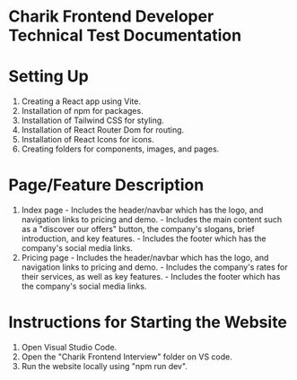 # Charik Frontend Developer Technical Test Documentation

# Setting Up
  1. Creating a React app using Vite.
  2. Installation of npm for packages.
  3. Installation of Tailwind CSS for styling.
  4. Installation of React Router Dom for routing.
  5. Installation of React Icons for icons.
  6. Creating folders for components, images, and pages.

# Page/Feature Description
  1. Index page
    - Includes the header/navbar which has the logo, and navigation links to pricing and demo.
    - Includes the main content such as a "discover our offers" button, the company's slogans, brief introduction, and key features.
    - Includes the footer which has the company's social media links.
  2. Pricing page
    - Includes the header/navbar which has the logo, and navigation links to pricing and demo.
    - Includes the company's rates for their services, as well as key features.
    - Includes the footer which has the company's social media links. 

# Instructions for Starting the Website
  1. Open Visual Studio Code.
  2. Open the "Charik Frontend Interview" folder on VS code.
  3. Run the website locally using "npm run dev".